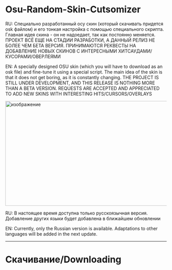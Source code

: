 # Osu-Random-Skin-Cutsomizer
RU: Специально разработанный осу скин (который скачивать придется osk файлом) и его тонкая настройка с помощью специального скрипта. Главная идея скина - он не надоедает, так как постоянно меняется. ПРОЕКТ ВСЁ ЕЩЕ НА СТАДИИ РАЗРАБОТКИ, А ДАННЫЙ РЕЛИЗ НЕ БОЛЕЕ ЧЕМ БЕТА ВЕРСИЯ. ПРИНИМАЮТСЯ РЕКВЕСТЫ НА ДОБАВЛЕНИЕ НОВЫХ СКИНОВ С ИНТЕРЕСНЫМИ ХИТСАУДАМИ/КУСОРАМИ/ОВЕРЛЕЯМИ


EN: A specially designed OSU skin (which you will have to download as an osk file) and fine-tune it using a special script. The main idea of the skin is that it does not get boring, as it is constantly changing. THE PROJECT IS STILL UNDER DEVELOPMENT, AND THIS RELEASE IS NOTHING MORE THAN A BETA VERSION. REQUESTS ARE ACCEPTED AND APPRECIATED TO ADD NEW SKINS WITH INTERESTING HITS/CURSORS/OVERLAYS

<img width="893" height="326" alt="изображение" src="https://github.com/user-attachments/assets/309e22de-0f81-41ba-8506-721c87f30250" />

RU: В настоящее время доступна только русскоязычная версия. Добавление других языки будет добавлена в ближайшем обновлении

EN: Currently, only the Russian version is available. Adaptations to other languages will be added in the next update.

***
# Скачивание/Downloading


